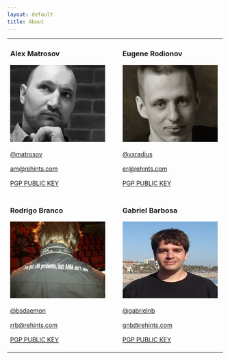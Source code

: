 ```yaml
---
layout: default
title: About
---
```


<table>
    <tr>
        <td style="width:390px">
            <h3>Alex Matrosov</h3>
            <div><img src="/assets/about/amatrosov.jpg" alt="Alexander Matrosov"></div>
            <br><div><a target="_blank" href="https://twitter.com/matrosov">@matrosov</a></br>
            <br><a href="mailto:am@rehints.com">am@rehints.com</a></br>
            <br><a target="_blank" href="http://pgp.mit.edu/pks/lookup?op=get&amp;search=0x2A2D380D4CAD31E1">PGP PUBLIC KEY</a></div></br>
        </td>
        <td style="width:20px;">&nbsp;</td>
        <td style="width:390px">
            <h3>Eugene Rodionov</h3>
            <div><img src="/assets/about/erodionov.jpg" alt="Eugene Rodionov"></div>
            <br><div><a target="_blank" href="https://twitter.com/vxradius">@vxradius</a></br>
            <br><a href="mailto:er@rehints.com">er@rehints.com</a></br>
            <br><a target="_blank" href="#">PGP PUBLIC KEY</a></div></br>
        </td>
    </tr>
    <tr>
        <td style="width:390px">
            <h3>Rodrigo Branco</h3>
            <div><img src="/assets/about/bsdaemon.jpg" alt="Rodrigo Branco"></div>
            <br><div><a target="_blank" href="https://twitter.com/bsdaemon">@bsdaemon</a></br>
            <br><a href="mailto:am@rehints.com">rrb@rehints.com</a></br>
            <br><a target="_blank" href="http://www.kernelhacking.com/rodrigo/docs/public.txt">PGP PUBLIC KEY</a></div></br>
        </td>
        <td style="width:20px;">&nbsp;</td>
        <td style="width:390px">
            <h3>Gabriel Barbosa</h3>
            <div><img src="/assets/about/gabriel.jpg" alt="Gabriel Barbosa"></div>
            <br><div><a target="_blank" href="https://twitter.com/gabrielnb">@gabrielnb</a></br>
            <br><a href="mailto:gnb@rehints.com">gnb@rehints.com</a></br>
            <br><a target="_blank" href="#">PGP PUBLIC KEY</a></div></br>
        </td>
    </tr>
</table>
